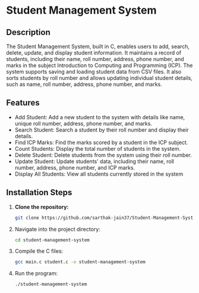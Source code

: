 # Student Management System

## Description

The Student Management System, built in C, enables users to add, search, delete, update, and display student information. It maintains a record of students, including their name, roll number, address, phone number, and marks in the subject Introduction to Computing and Programming (ICP). The system supports saving and loading student data from CSV files. It also sorts students by roll number and allows updating individual student details, such as name, roll number, address, phone number, and marks.
## Features

- Add Student: Add a new student to the system with details like name, unique roll number, address, phone number, and marks.
- Search Student: Search a student by their roll number and display their details.
- Find ICP Marks: Find the marks scored by a student in the ICP subject.
- Count Students: Display the total number of students in the system.
- Delete Student: Delete students from the system using their roll number.
- Update Student: Update students' data, including their name, roll number, address, phone number, and ICP marks.
- Display All Students: View all students currently stored in the system

## Installation Steps

1. **Clone the repository:**
   ```bash
   git clone https://github.com/sarthak-jain37/Student-Management-System.git

2. Navigate into the project directory:
   ```bash
   cd student-management-system

3. Compile the C files:
   ```bash
   gcc main.c student.c -o student-management-system
   
4. Run the program:
   ```bash
   ./student-management-system
  
